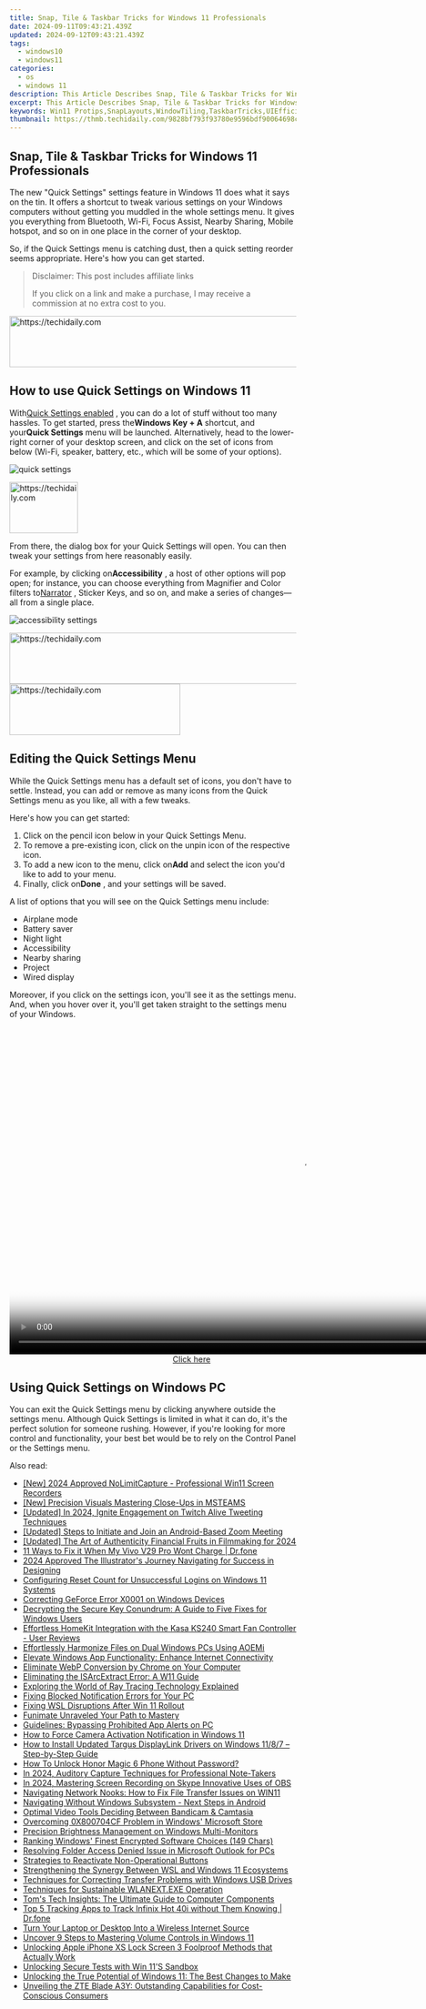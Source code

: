 ```yaml
---
title: Snap, Tile & Taskbar Tricks for Windows 11 Professionals
date: 2024-09-11T09:43:21.439Z
updated: 2024-09-12T09:43:21.439Z
tags:
  - windows10
  - windows11
categories:
  - os
  - windows 11
description: This Article Describes Snap, Tile & Taskbar Tricks for Windows 11 Professionals
excerpt: This Article Describes Snap, Tile & Taskbar Tricks for Windows 11 Professionals
keywords: Win11 Protips,SnapLayouts,WindowTiling,TaskbarTricks,UIEfficiency,ProductivityWin11,WorkflowOptimize
thumbnail: https://thmb.techidaily.com/9828bf793f93780e9596bdf90064698c2faf8ab4424f88be5c51fa1662b48994.jpg
---
```


## Snap, Tile & Taskbar Tricks for Windows 11 Professionals

 The new "Quick Settings" settings feature in Windows 11 does what it says on the tin. It offers a shortcut to tweak various settings on your Windows computers without getting you muddled in the whole settings menu. It gives you everything from Bluetooth, Wi-Fi, Focus Assist, Nearby Sharing, Mobile hotspot, and so on in one place in the corner of your desktop.

 So, if the Quick Settings menu is catching dust, then a quick setting reorder seems appropriate. Here's how you can get started.

>  Disclaimer: This post includes affiliate links
>
>  If you click on a link and make a purchase, I may receive a commission at no extra cost to you.
>

<!-- affiliate ads begin -->
<a href="https://ephamedtechinc.pxf.io/c/5597632/2137214/26400" target="_top" id="2137214">
  <img src="//a.impactradius-go.com/display-ad/26400-2137214" border="0" alt="https://techidaily.com" width="728" height="90"/>
</a>
<img height="0" width="0" src="https://ephamedtechinc.pxf.io/i/5597632/2137214/26400" style="position:absolute;visibility:hidden;" border="0" />
<!-- affiliate ads end -->

## How to use Quick Settings on Windows 11

 With[Quick Settings enabled](https://www.makeuseof.com/windows-11-simple-quick-settings/) , you can do a lot of stuff without too many hassles. To get started, press the**Windows Key + A** shortcut, and your**Quick Settings** menu will be launched. Alternatively, head to the lower-right corner of your desktop screen, and click on the set of icons from below (Wi-Fi, speaker, battery, etc., which will be some of your options).

![quick settings](https://static1.makeuseofimages.com/wordpress/wp-content/uploads/2023/01/quick-settings.JPG)

<!-- affiliate ads begin -->
<a href="https://aligracehair.sjv.io/c/5597632/2115924/19272" target="_top" id="2115924">
  <img src="//a.impactradius-go.com/display-ad/19272-2115924" border="0" alt="https://techidaily.com" width="120" height="90"/>
</a>
<img height="0" width="0" src="https://aligracehair.sjv.io/i/5597632/2115924/19272" style="position:absolute;visibility:hidden;" border="0" />
<!-- affiliate ads end -->

 From there, the dialog box for your Quick Settings will open. You can then tweak your settings from here reasonably easily.

 For example, by clicking on**Accessibility** , a host of other options will pop open; for instance, you can choose everything from Magnifier and Color filters to[Narrator](https://www.makeuseof.com/beginners-guide-windows-narrator/) , Sticker Keys, and so on, and make a series of changes—all from a single place.

![accessibility settings](https://static1.makeuseofimages.com/wordpress/wp-content/uploads/2023/01/accessibility-settings.JPG)

<!-- affiliate ads begin -->
<a href="https://appsumo.8odi.net/c/5597632/2118321/7443" target="_top" id="2118321">
  <img src="//a.impactradius-go.com/display-ad/7443-2118321" border="0" alt="https://techidaily.com" width="600" height="90"/>
</a>
<img height="0" width="0" src="https://appsumo.8odi.net/i/5597632/2118321/7443" style="position:absolute;visibility:hidden;" border="0" />
<!-- affiliate ads end -->

<!-- affiliate ads begin -->
<a href="https://aligracehair.sjv.io/c/5597632/2115932/19272" target="_top" id="2115932">
  <img src="//a.impactradius-go.com/display-ad/19272-2115932" border="0" alt="https://techidaily.com" width="300" height="90"/>
</a>
<img height="0" width="0" src="https://aligracehair.sjv.io/i/5597632/2115932/19272" style="position:absolute;visibility:hidden;" border="0" />
<!-- affiliate ads end -->

## Editing the Quick Settings Menu

 While the Quick Settings menu has a default set of icons, you don't have to settle. Instead, you can add or remove as many icons from the Quick Settings menu as you like, all with a few tweaks.

Here's how you can get started:

1. Click on the pencil icon below in your Quick Settings Menu.
2. To remove a pre-existing icon, click on the unpin icon of the respective icon.
3. To add a new icon to the menu, click on**Add** and select the icon you'd like to add to your menu.
4. Finally, click on**Done** , and your settings will be saved.

 A list of options that you will see on the Quick Settings menu include:

* Airplane mode
* Battery saver
* Night light
* Accessibility
* Nearby sharing
* Project
* Wired display

 Moreover, if you click on the settings icon, you'll see it as the settings menu. And, when you hover over it, you'll get taken straight to the settings menu of your Windows.

<!-- affiliate ads begin -->
<span id="1492813">
					<video width="1024" height="576" style="cursor:pointer"
           poster="//a.impactradius-go.com/display-clicktoplayimage/1492813.png"
           onclick="if(!this.playClicked){this.play();this.setAttribute('controls',true);this.playClicked=true;}">
	   <source src="//a.impactradius-go.com/display-ad/14559-1492813">
	   <img src="//a.impactradius-go.com/display-clicktoplayimage/1492813.png" style="border: none; height: 100%; width: 100%; object-fit: contain">
	</video>
	<div style="width:640px;text-align:center"><a href="javascript:window.open(decodeURIComponent('https%3A%2F%2Fpropmoneyinc.pxf.io%2Fc%2F5597632%2F1492813%2F14559'), '_blank');void(0);">Click here</a></div>
</span>
<img height="0" width="0" src="https://imp.pxf.io/i/5597632/1492813/14559" style="position:absolute;visibility:hidden;" border="0" />
<!-- affiliate ads end -->

## Using Quick Settings on Windows PC

 You can exit the Quick Settings menu by clicking anywhere outside the settings menu. Although Quick Settings is limited in what it can do, it's the perfect solution for someone rushing. However, if you're looking for more control and functionality, your best bet would be to rely on the Control Panel or the Settings menu.

<ins class="adsbygoogle"
     style="display:block"
     data-ad-format="autorelaxed"
     data-ad-client="ca-pub-7571918770474297"
     data-ad-slot="1223367746"></ins>

<ins class="adsbygoogle"
     style="display:block"
     data-ad-client="ca-pub-7571918770474297"
     data-ad-slot="8358498916"
     data-ad-format="auto"
     data-full-width-responsive="true"></ins>

<span class="atpl-alsoreadstyle">Also read:</span>
<div><ul>
<li><a href="https://screen-mirroring-recording.techidaily.com/new-2024-approved-nolimitcapture-professional-win11-screen-recorders/"><u>[New] 2024 Approved NoLimitCapture - Professional Win11 Screen Recorders</u></a></li>
<li><a href="https://extra-guidance.techidaily.com/new-precision-visuals-mastering-close-ups-in-msteams/"><u>[New] Precision Visuals Mastering Close-Ups in MSTEAMS</u></a></li>
<li><a href="https://twitter-videos.techidaily.com/updated-in-2024-ignite-engagement-on-twitch-alive-tweeting-techniques/"><u>[Updated] In 2024, Ignite Engagement on Twitch Alive Tweeting Techniques</u></a></li>
<li><a href="https://extra-guidance.techidaily.com/updated-steps-to-initiate-and-join-an-android-based-zoom-meeting/"><u>[Updated] Steps to Initiate and Join an Android-Based Zoom Meeting</u></a></li>
<li><a href="https://youtube-blog.techidaily.com/ed-the-art-of-authenticity-financial-fruits-in-filmmaking-for-2024/"><u>[Updated] The Art of Authenticity Financial Fruits in Filmmaking for 2024</u></a></li>
<li><a href="https://howto.techidaily.com/11-ways-to-fix-it-when-my-vivo-v29-pro-wont-charge-drfone-by-drfone-fix-android-problems-fix-android-problems/"><u>11 Ways to Fix it When My Vivo V29 Pro Wont Charge | Dr.fone</u></a></li>
<li><a href="https://some-skills.techidaily.com/2024-approved-the-illustrators-journey-navigating-for-success-in-designing/"><u>2024 Approved The Illustrator's Journey Navigating for Success in Designing</u></a></li>
<li><a href="https://win11.techidaily.com/configuring-reset-count-for-unsuccessful-logins-on-windows-11-systems/"><u>Configuring Reset Count for Unsuccessful Logins on Windows 11 Systems</u></a></li>
<li><a href="https://win11.techidaily.com/correcting-geforce-error-x0001-on-windows-devices/"><u>Correcting GeForce Error X0001 on Windows Devices</u></a></li>
<li><a href="https://win11.techidaily.com/decrypting-the-secure-key-conundrum-a-guide-to-five-fixes-for-windows-users/"><u>Decrypting the Secure Key Conundrum: A Guide to Five Fixes for Windows Users</u></a></li>
<li><a href="https://hardware-tips.techidaily.com/effortless-homekit-integration-with-the-kasa-ks240-smart-fan-controller-user-reviews/"><u>Effortless HomeKit Integration with the Kasa KS240 Smart Fan Controller - User Reviews</u></a></li>
<li><a href="https://win11.techidaily.com/effortlessly-harmonize-files-on-dual-windows-pcs-using-aoemi/"><u>Effortlessly Harmonize Files on Dual Windows PCs Using AOEMi</u></a></li>
<li><a href="https://win11.techidaily.com/elevate-windows-app-functionality-enhance-internet-connectivity/"><u>Elevate Windows App Functionality: Enhance Internet Connectivity</u></a></li>
<li><a href="https://win11.techidaily.com/eliminate-webp-conversion-by-chrome-on-your-computer/"><u>Eliminate WebP Conversion by Chrome on Your Computer</u></a></li>
<li><a href="https://win11.techidaily.com/eliminating-the-isarcextract-error-a-w11-guide/"><u>Eliminating the ISArcExtract Error: A W11 Guide</u></a></li>
<li><a href="https://techno-recovery.techidaily.com/exploring-the-world-of-ray-tracing-technology-explained/"><u>Exploring the World of Ray Tracing Technology Explained</u></a></li>
<li><a href="https://win11.techidaily.com/fixing-blocked-notification-errors-for-your-pc/"><u>Fixing Blocked Notification Errors for Your PC</u></a></li>
<li><a href="https://win11.techidaily.com/fixing-wsl-disruptions-after-win-11-rollout/"><u>Fixing WSL Disruptions After Win 11 Rollout</u></a></li>
<li><a href="https://extra-hints.techidaily.com/funimate-unraveled-your-path-to-mastery/"><u>Funimate Unraveled Your Path to Mastery</u></a></li>
<li><a href="https://win11.techidaily.com/guidelines-bypassing-prohibited-app-alerts-on-pc/"><u>Guidelines: Bypassing Prohibited App Alerts on PC</u></a></li>
<li><a href="https://win11.techidaily.com/how-to-force-camera-activation-notification-in-windows-11/"><u>How to Force Camera Activation Notification in Windows 11</u></a></li>
<li><a href="https://win-dash.techidaily.com/how-to-install-updated-targus-displaylink-drivers-on-windows-1187-step-by-step-guide/"><u>How to Install Updated Targus DisplayLink Drivers on Windows 11/8/7 – Step-by-Step Guide</u></a></li>
<li><a href="https://unlock-android.techidaily.com/how-to-unlock-honor-magic-6-phone-without-password-by-drfone-android/"><u>How To Unlock Honor Magic 6 Phone Without Password?</u></a></li>
<li><a href="https://extra-information.techidaily.com/in-2024-auditory-capture-techniques-for-professional-note-takers/"><u>In 2024, Auditory Capture Techniques for Professional Note-Takers</u></a></li>
<li><a href="https://screen-recording.techidaily.com/in-2024-mastering-screen-recording-on-skype-innovative-uses-of-obs/"><u>In 2024, Mastering Screen Recording on Skype Innovative Uses of OBS</u></a></li>
<li><a href="https://win11.techidaily.com/navigating-network-nooks-how-to-fix-file-transfer-issues-on-win11/"><u>Navigating Network Nooks: How to Fix File Transfer Issues on WIN11</u></a></li>
<li><a href="https://win11.techidaily.com/navigating-without-windows-subsystem-next-steps-in-android/"><u>Navigating Without Windows Subsystem - Next Steps in Android</u></a></li>
<li><a href="https://screen-activity-recording.techidaily.com/optimal-video-tools-deciding-between-bandicam-and-camtasia/"><u>Optimal Video Tools Deciding Between Bandicam & Camtasia</u></a></li>
<li><a href="https://win11.techidaily.com/overcoming-0x800704cf-problem-in-windows-microsoft-store/"><u>Overcoming 0X800704CF Problem in Windows' Microsoft Store</u></a></li>
<li><a href="https://win11.techidaily.com/precision-brightness-management-on-windows-multi-monitors/"><u>Precision Brightness Management on Windows Multi-Monitors</u></a></li>
<li><a href="https://win11.techidaily.com/ranking-windows-finest-encrypted-software-choices-149-chars/"><u>Ranking Windows' Finest Encrypted Software Choices (149 Chars)</u></a></li>
<li><a href="https://win11.techidaily.com/resolving-folder-access-denied-issue-in-microsoft-outlook-for-pcs/"><u>Resolving Folder Access Denied Issue in Microsoft Outlook for PCs</u></a></li>
<li><a href="https://win11.techidaily.com/strategies-to-reactivate-non-operational-buttons/"><u>Strategies to Reactivate Non-Operational Buttons</u></a></li>
<li><a href="https://win11.techidaily.com/strengthening-the-synergy-between-wsl-and-windows-11-ecosystems/"><u>Strengthening the Synergy Between WSL and Windows 11 Ecosystems</u></a></li>
<li><a href="https://win11.techidaily.com/techniques-for-correcting-transfer-problems-with-windows-usb-drives/"><u>Techniques for Correcting Transfer Problems with Windows USB Drives</u></a></li>
<li><a href="https://win11.techidaily.com/techniques-for-sustainable-wlanextexe-operation/"><u>Techniques for Sustainable WLANEXT.EXE Operation</u></a></li>
<li><a href="https://hardware-reviews.techidaily.com/toms-tech-insights-the-ultimate-guide-to-computer-components/"><u>Tom's Tech Insights: The Ultimate Guide to Computer Components</u></a></li>
<li><a href="https://android-location-track.techidaily.com/top-5-tracking-apps-to-track-infinix-hot-40i-without-them-knowing-drfone-by-drfone-virtual-android/"><u>Top 5 Tracking Apps to Track Infinix Hot 40i without Them Knowing | Dr.fone</u></a></li>
<li><a href="https://win11.techidaily.com/turn-your-laptop-or-desktop-into-a-wireless-internet-source/"><u>Turn Your Laptop or Desktop Into a Wireless Internet Source</u></a></li>
<li><a href="https://win11.techidaily.com/uncover-9-steps-to-mastering-volume-controls-in-windows-11/"><u>Uncover 9 Steps to Mastering Volume Controls in Windows 11</u></a></li>
<li><a href="https://ios-unlock.techidaily.com/unlocking-apple-iphone-xs-lock-screen-3-foolproof-methods-that-actually-work-by-drfone-ios/"><u>Unlocking Apple iPhone XS Lock Screen 3 Foolproof Methods that Actually Work</u></a></li>
<li><a href="https://win11.techidaily.com/unlocking-secure-tests-with-win-11s-sandbox/"><u>Unlocking Secure Tests with Win 11'S Sandbox</u></a></li>
<li><a href="https://win11.techidaily.com/unlocking-the-true-potential-of-windows-11-the-best-changes-to-make/"><u>Unlocking the True Potential of Windows 11: The Best Changes to Make</u></a></li>
<li><a href="https://buynow-info.techidaily.com/unveiling-the-zte-blade-a3y-outstanding-capabilities-for-cost-conscious-consumers/"><u>Unveiling the ZTE Blade A3Y: Outstanding Capabilities for Cost-Conscious Consumers</u></a></li>
</ul></div>

